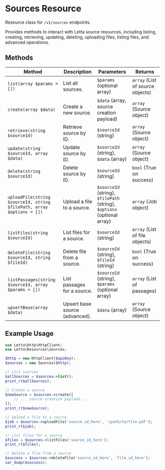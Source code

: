 # Sources Resource

Resource class for `/v1/sources` endpoints.

Provides methods to interact with Letta source resources, including listing, creating, retrieving, updating, deleting, uploading files, listing files, and advanced operations.

## Methods

| Method | Description | Parameters | Returns |
|--------|-------------|------------|---------|
| `list(array $params = [])` | List all sources. | `$params` (optional array) | `array` (List of source objects) |
| `create(array $data)` | Create a new source. | `$data` (array, source creation payload) | `array` (Source object) |
| `retrieve(string $sourceId)` | Retrieve source by ID. | `$sourceId` (string) | `array` (Source object) |
| `update(string $sourceId, array $data)` | Update source by ID. | `$sourceId` (string), `$data` (array) | `array` (Source object) |
| `delete(string $sourceId)` | Delete source by ID. | `$sourceId` (string) | `bool` (True on success) |
| `uploadFile(string $sourceId, string $filePath, array $options = [])` | Upload a file to a source. | `$sourceId` (string), `$filePath` (string), `$options` (optional array) | `array` (Job object) |
| `listFiles(string $sourceId)` | List files for a source. | `$sourceId` (string) | `array` (List of file objects) |
| `deleteFile(string $sourceId, string $fileId)` | Delete file from a source. | `$sourceId` (string), `$fileId` (string) | `bool` (True on success) |
| `listPassages(string $sourceId, array $params = [])` | List passages for a source. | `$sourceId` (string), `$params` (optional array) | `array` (List of passages) |
| `upsertBase(array $data)` | Upsert base source (advanced). | `$data` (array) | `array` (Source object) |

## Example Usage

```php
use Letta\Http\HttpClient;
use Letta\Resources\Sources;

$http = new HttpClient($apiKey);
$sources = new Sources($http);

// List sources
$allSources = $sources->list();
print_r($allSources);

// Create a source
$newSource = $sources->create([
    // ... source creation payload ...
]);
print_r($newSource);

// Upload a file to a source
$job = $sources->uploadFile('source_id_here', '/path/to/file.pdf');
print_r($job);

// List files for a source
$files = $sources->listFiles('source_id_here');
print_r($files);

// Delete a file from a source
$success = $sources->deleteFile('source_id_here', 'file_id_here');
var_dump($success);
``` 